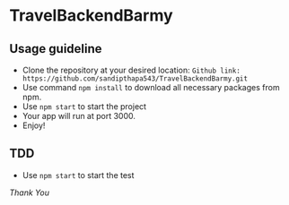 # TravelBackendBarmy
## Usage guideline

- Clone the repository at your desired location: `Github link: https://github.com/sandipthapa543/TravelBackendBarmy.git`
- Use command `npm install` to download all necessary packages from npm.
- Use `npm start` to start the project
- Your app will run at port 3000.
- Enjoy!

## TDD

- Use `npm start` to start the test

_Thank You_
